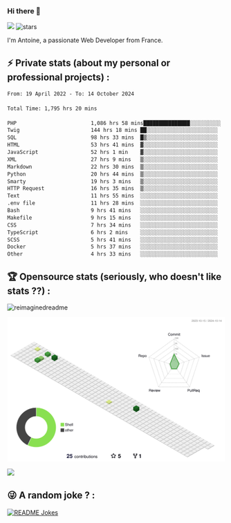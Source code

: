 ### Hi there 👋

![](https://komarev.com/ghpvc/?username=niotna)
<img src="https://img.shields.io/github/stars/niotna?label=Stars" alt="stars">

I'm Antoine, a passionate Web Developer from France.

## :zap: Private stats (about my personal or professional projects) : 

<!--START_SECTION:waka-->

```txt
From: 19 April 2022 - To: 14 October 2024

Total Time: 1,795 hrs 20 mins

PHP                        1,086 hrs 58 mins███████████████░░░░░░░░░░   60.54 %
Twig                       144 hrs 18 mins ██░░░░░░░░░░░░░░░░░░░░░░░   08.04 %
SQL                        98 hrs 33 mins  █▒░░░░░░░░░░░░░░░░░░░░░░░   05.49 %
HTML                       53 hrs 41 mins  ▓░░░░░░░░░░░░░░░░░░░░░░░░   02.99 %
JavaScript                 52 hrs 1 min    ▓░░░░░░░░░░░░░░░░░░░░░░░░   02.90 %
XML                        27 hrs 9 mins   ▒░░░░░░░░░░░░░░░░░░░░░░░░   01.51 %
Markdown                   22 hrs 30 mins  ▒░░░░░░░░░░░░░░░░░░░░░░░░   01.25 %
Python                     20 hrs 44 mins  ▒░░░░░░░░░░░░░░░░░░░░░░░░   01.16 %
Smarty                     19 hrs 3 mins   ▒░░░░░░░░░░░░░░░░░░░░░░░░   01.06 %
HTTP Request               16 hrs 35 mins  ▒░░░░░░░░░░░░░░░░░░░░░░░░   00.92 %
Text                       11 hrs 55 mins  ░░░░░░░░░░░░░░░░░░░░░░░░░   00.66 %
.env file                  11 hrs 28 mins  ░░░░░░░░░░░░░░░░░░░░░░░░░   00.64 %
Bash                       9 hrs 41 mins   ░░░░░░░░░░░░░░░░░░░░░░░░░   00.54 %
Makefile                   9 hrs 15 mins   ░░░░░░░░░░░░░░░░░░░░░░░░░   00.52 %
CSS                        7 hrs 34 mins   ░░░░░░░░░░░░░░░░░░░░░░░░░   00.42 %
TypeScript                 6 hrs 2 mins    ░░░░░░░░░░░░░░░░░░░░░░░░░   00.34 %
SCSS                       5 hrs 41 mins   ░░░░░░░░░░░░░░░░░░░░░░░░░   00.32 %
Docker                     5 hrs 37 mins   ░░░░░░░░░░░░░░░░░░░░░░░░░   00.31 %
Other                      4 hrs 33 mins   ░░░░░░░░░░░░░░░░░░░░░░░░░   00.25 %
```

<!--END_SECTION:waka-->

## :trophy: Opensource stats (seriously, who doesn't like stats ??) : 

<!---
[![Top Langs](https://github-readme-stats.vercel.app/api/top-langs/?username=niotna)](https://github.com/anuraghazra/github-readme-stats) 
-->
<img src="https://myreadme.vercel.app/api/embed/niotna?panels=userstatistics,toprepositories,toplanguages,commitgraph" alt="reimaginedreadme" />

![](./profile-3d-contrib/profile-green-animate.svg)

<img src="https://github-profile-trophy.vercel.app/?username=niotna&theme=juicyfresh&no-bg=true" />

## :stuck_out_tongue_winking_eye: A random joke ? : 

<a href="https://readme-jokes.vercel.app"><img align="center" src="https://readme-jokes.vercel.app/api" alt="README Jokes"></a>
